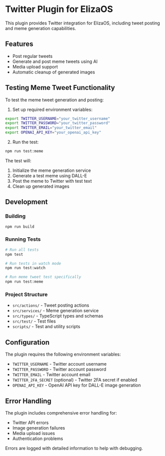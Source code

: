 # Twitter Plugin for ElizaOS

This plugin provides Twitter integration for ElizaOS, including tweet posting and meme generation capabilities.

## Features

- Post regular tweets
- Generate and post meme tweets using AI
- Media upload support
- Automatic cleanup of generated images

## Testing Meme Tweet Functionality

To test the meme tweet generation and posting:

1. Set up required environment variables:
```bash
export TWITTER_USERNAME="your_twitter_username"
export TWITTER_PASSWORD="your_twitter_password"
export TWITTER_EMAIL="your_twitter_email"
export OPENAI_API_KEY="your_openai_api_key"
```

2. Run the test:
```bash
npm run test:meme
```

The test will:
1. Initialize the meme generation service
2. Generate a test meme using DALL-E
3. Post the meme to Twitter with test text
4. Clean up generated images

## Development

### Building
```bash
npm run build
```

### Running Tests
```bash
# Run all tests
npm test

# Run tests in watch mode
npm run test:watch

# Run meme tweet test specifically
npm run test:meme
```

### Project Structure

- `src/actions/` - Tweet posting actions
- `src/services/` - Meme generation service
- `src/types/` - TypeScript types and schemas
- `src/test/` - Test files
- `scripts/` - Test and utility scripts

## Configuration

The plugin requires the following environment variables:

- `TWITTER_USERNAME` - Twitter account username
- `TWITTER_PASSWORD` - Twitter account password
- `TWITTER_EMAIL` - Twitter account email
- `TWITTER_2FA_SECRET` (optional) - Twitter 2FA secret if enabled
- `OPENAI_API_KEY` - OpenAI API key for DALL-E image generation

## Error Handling

The plugin includes comprehensive error handling for:
- Twitter API errors
- Image generation failures
- Media upload issues
- Authentication problems

Errors are logged with detailed information to help with debugging.
